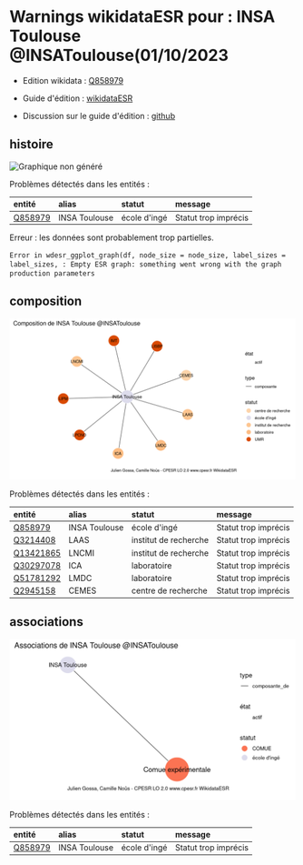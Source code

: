 Warnings wikidataESR pour : INSA Toulouse @INSAToulouse(01/10/2023
================

- Edition wikidata : [Q858979](https://www.wikidata.org/wiki/Q858979)
- Guide d'édition : [wikidataESR](https://github.com/cpesr/wikidataESR/)

- Discussion sur le guide d'édition : [github](https://github.com/cpesr/wikidataESR/issues)



## histoire 

![Graphique non généré](Q858979-histoire.png) 

Problèmes détectés dans les entités :

|entité                                           |alias         |statut       |message              |
|:------------------------------------------------|:-------------|:------------|:--------------------|
|[Q858979](https://www.wikidata.org/wiki/Q858979) |INSA Toulouse |école d'ingé |Statut trop imprécis |

 


Erreur : les données sont probablement trop partielles.
```
Error in wdesr_ggplot_graph(df, node_size = node_size, label_sizes = label_sizes, : Empty ESR graph: something went wrong with the graph production parameters

``` 



## composition 

![Graphique non généré](Q858979-composition.png) 

Problèmes détectés dans les entités :

|entité                                               |alias         |statut                |message              |
|:----------------------------------------------------|:-------------|:---------------------|:--------------------|
|[Q858979](https://www.wikidata.org/wiki/Q858979)     |INSA Toulouse |école d'ingé          |Statut trop imprécis |
|[Q3214408](https://www.wikidata.org/wiki/Q3214408)   |LAAS          |institut de recherche |Statut trop imprécis |
|[Q13421865](https://www.wikidata.org/wiki/Q13421865) |LNCMI         |institut de recherche |Statut trop imprécis |
|[Q30297078](https://www.wikidata.org/wiki/Q30297078) |ICA           |laboratoire           |Statut trop imprécis |
|[Q51781292](https://www.wikidata.org/wiki/Q51781292) |LMDC          |laboratoire           |Statut trop imprécis |
|[Q2945158](https://www.wikidata.org/wiki/Q2945158)   |CEMES         |centre de recherche   |Statut trop imprécis |

 



## associations 

![Graphique non généré](Q858979-associations.png) 

Problèmes détectés dans les entités :

|entité                                           |alias         |statut       |message              |
|:------------------------------------------------|:-------------|:------------|:--------------------|
|[Q858979](https://www.wikidata.org/wiki/Q858979) |INSA Toulouse |école d'ingé |Statut trop imprécis |

 

